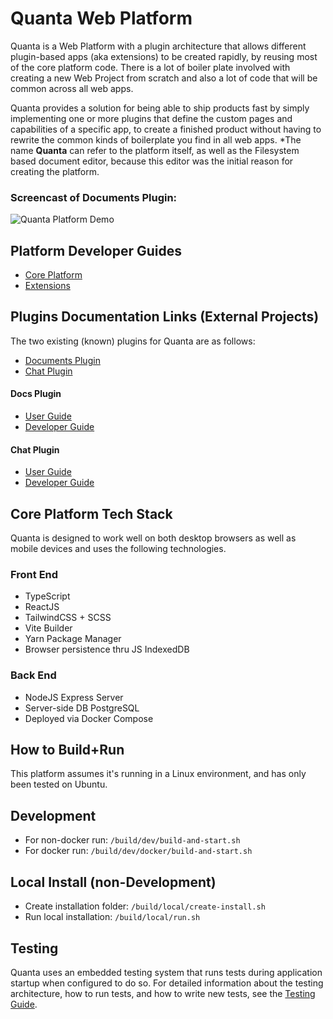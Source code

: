 # Quanta Web Platform
Quanta is a Web Platform with a plugin architecture that allows different plugin-based apps (aka extensions) to be created rapidly, by reusing most of the core platform code. There is a lot of boiler plate involved with creating a new Web Project from scratch and also a lot of code that will be common across all web apps. 

Quanta provides a solution for being able to ship products fast by simply implementing one or more plugins that define the custom pages and capabilities of a specific app, to create a finished product without having to rewrite the common kinds of boilerplate you find in all web apps. *The name **Quanta** can refer to the platform itself, as well as the Filesystem based document editor, because this editor was the initial reason for creating the platform.

### Screencast of Documents Plugin:

![Quanta Platform Demo](https://github.com/Clay-Ferguson/quanta-docs-plugin/blob/main/docs/img/screencast.gif?raw=true)

## Platform Developer Guides
* [Core Platform](./public/docs/platform/platform_developer_guide.md)
* [Extensions](./public/docs/extensions/extensions_developer_guide.md)

## Plugins Documentation Links (External Projects)

The two existing (known) plugins for Quanta are as follows:

* [Documents Plugin](https://github.com/Clay-Ferguson/quanta-docs-plugin)
* [Chat Plugin](https://github.com/Clay-Ferguson/quanta-chat-plugin)

#### Docs Plugin
* [User Guide](https://github.com/Clay-Ferguson/quanta-docs-plugin/blob/main/docs/user_guide.md)
* [Developer Guide](https://github.com/Clay-Ferguson/quanta-docs-plugin/blob/main/docs/developer_guide.md)

#### Chat Plugin
* [User Guide](https://github.com/Clay-Ferguson/quanta-chat-plugin/blob/main/docs/user_guide.md) 
* [Developer Guide](https://github.com/Clay-Ferguson/quanta-chat-plugin/blob/main/docs/developer_guide.md)

## Core Platform Tech Stack
Quanta is designed to work well on both desktop browsers as well as mobile devices and uses the following technologies.

### Front End
* TypeScript
* ReactJS
* TailwindCSS + SCSS
* Vite Builder
* Yarn Package Manager
* Browser persistence thru JS IndexedDB

### Back End
* NodeJS Express Server 
* Server-side DB PostgreSQL
* Deployed via Docker Compose

## How to Build+Run
This platform assumes it's running in a Linux environment, and has only been tested on Ubuntu.

## Development
* For non-docker run: `/build/dev/build-and-start.sh`
* For docker run: `/build/dev/docker/build-and-start.sh`

## Local Install (non-Development)
* Create installation folder: `/build/local/create-install.sh`
* Run local installation: `/build/local/run.sh`


## Testing
Quanta uses an embedded testing system that runs tests during application startup when configured to do so. For detailed information about the testing architecture, how to run tests, and how to write new tests, see the [Testing Guide](./TESTING.md).
